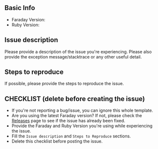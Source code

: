 ## Basic Info

* Faraday Version:
* Ruby Version:

## Issue description
Please provide a description of the issue you're experiencing.
Please also provide the exception message/stacktrace or any other useful detail.

## Steps to reproduce
If possible, please provide the steps to reproduce the issue.

## CHECKLIST (delete before creating the issue)
* If you're not reporting a bug/issue, you can ignore this whole template.
* Are you using the latest Faraday version? If not, please check the [Releases](https://github.com/lostisland/faraday/releases) page to see if the issue has already been fixed.
* Provide the Faraday and Ruby Version you're using while experiencing the issue.
* Fill the `Issue description` and `Steps to Reproduce` sections.
* Delete this checklist before posting the issue.
